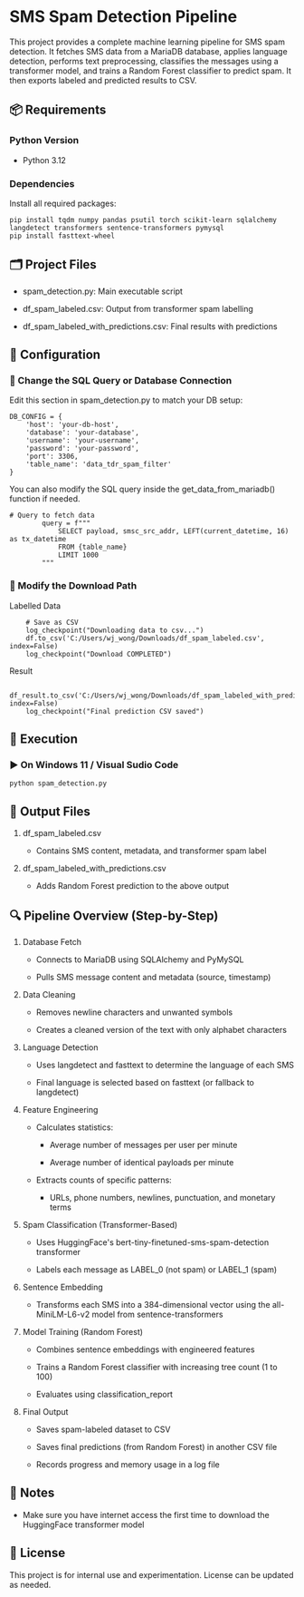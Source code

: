# SMS Spam Detection Pipeline

This project provides a complete machine learning pipeline for SMS spam detection. It fetches SMS data from a MariaDB database, applies language detection, performs text preprocessing, classifies the messages using a transformer model, and trains a Random Forest classifier to predict spam. It then exports labeled and predicted results to CSV.

## 📦 Requirements

### Python Version

 - Python 3.12

### Dependencies

Install all required packages:
```
pip install tqdm numpy pandas psutil torch scikit-learn sqlalchemy langdetect transformers sentence-transformers pymysql
pip install fasttext-wheel
```

## 🗂 Project Files

- spam_detection.py: Main executable script

- df_spam_labeled.csv: Output from transformer spam labelling

- df_spam_labeled_with_predictions.csv: Final results with predictions

## 🔧 Configuration

### 💾 Change the SQL Query or Database Connection

Edit this section in spam_detection.py to match your DB setup:
```
DB_CONFIG = {
    'host': 'your-db-host',
    'database': 'your-database',
    'username': 'your-username',
    'password': 'your-password',
    'port': 3306,
    'table_name': 'data_tdr_spam_filter'
}
```
You can also modify the SQL query inside the get_data_from_mariadb() function if needed.
```
# Query to fetch data
        query = f"""
            SELECT payload, smsc_src_addr, LEFT(current_datetime, 16) as tx_datetime
            FROM {table_name}
            LIMIT 1000
        """
```

### 💾 Modify the Download Path
Labelled Data
```
    # Save as CSV
    log_checkpoint("Downloading data to csv...")
    df.to_csv('C:/Users/wj_wong/Downloads/df_spam_labeled.csv', index=False)
    log_checkpoint("Download COMPLETED")
```
Result
```
    df_result.to_csv('C:/Users/wj_wong/Downloads/df_spam_labeled_with_predictions.csv', index=False)
    log_checkpoint("Final prediction CSV saved")
```

## 🚀 Execution

### ▶ On Windows 11 / Visual Sudio Code
```
python spam_detection.py
```

## 📝 Output Files

1. df_spam_labeled.csv

    - Contains SMS content, metadata, and transformer spam label

2. df_spam_labeled_with_predictions.csv

    - Adds Random Forest prediction to the above output

## 🔍 Pipeline Overview (Step-by-Step)

1. Database Fetch

    - Connects to MariaDB using SQLAlchemy and PyMySQL

    - Pulls SMS message content and metadata (source, timestamp)

2. Data Cleaning

    - Removes newline characters and unwanted symbols

    - Creates a cleaned version of the text with only alphabet characters

3. Language Detection

    - Uses langdetect and fasttext to determine the language of each SMS

    - Final language is selected based on fasttext (or fallback to langdetect)

4. Feature Engineering

    - Calculates statistics:

      - Average number of messages per user per minute

      - Average number of identical payloads per minute

    - Extracts counts of specific patterns:

      - URLs, phone numbers, newlines, punctuation, and monetary terms

5. Spam Classification (Transformer-Based)

    - Uses HuggingFace's bert-tiny-finetuned-sms-spam-detection transformer

    - Labels each message as LABEL_0 (not spam) or LABEL_1 (spam)

6. Sentence Embedding

    - Transforms each SMS into a 384-dimensional vector using the all-MiniLM-L6-v2 model from sentence-transformers

7. Model Training (Random Forest)

    - Combines sentence embeddings with engineered features

    - Trains a Random Forest classifier with increasing tree count (1 to 100)

    - Evaluates using classification_report

8. Final Output

    - Saves spam-labeled dataset to CSV

    - Saves final predictions (from Random Forest) in another CSV file

    - Records progress and memory usage in a log file

## 📌 Notes

  - Make sure you have internet access the first time to download the HuggingFace transformer model

## 🤝 License

This project is for internal use and experimentation. License can be updated as needed.

